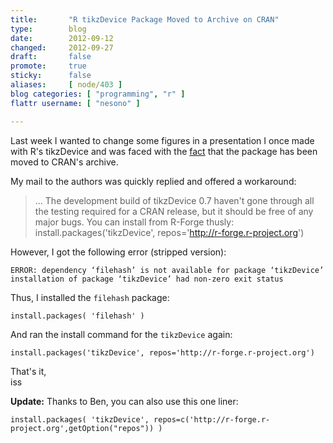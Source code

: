 ```yaml
---
title:       "R tikzDevice Package Moved to Archive on CRAN"
type:        blog
date:        2012-09-12
changed:     2012-09-27
draft:       false
promote:     true
sticky:      false
aliases:     [ node/403 ]
blog categories: [ "programming", "r" ]
flattr username: [ "nesono" ]

---
```


<!--more-->
Last week I wanted to change some figures in a presentation I once made with R's tikzDevice and was faced with the [fact][1] that the package has been moved to CRAN's archive.
<!--break-->
My mail to the authors was quickly replied and offered a workaround:

> ...
> The development build of tikzDevice 0.7 haven't gone through all the testing
> required for a CRAN release, but it should be free of any major bugs.
> You can install from R-Forge thusly:
> install.packages('tikzDevice', repos='http://r-forge.r-project.org')

However, I got the following error (stripped version):

	ERROR: dependency ‘filehash’ is not available for package ‘tikzDevice’
	installation of package ‘tikzDevice’ had non-zero exit status

Thus, I installed the `filehash` package:

<pre><code class="r">install.packages( 'filehash' )</code></pre>

And ran the install command for the `tikzDevice` again:

<pre><code class="r">install.packages('tikzDevice', repos='http://r-forge.r-project.org')</code></pre>

That's it,  
iss

**Update:**
Thanks to Ben, you can also use this one liner:
<pre><code class="r">install.packages( 'tikzDevice', repos=c('http://r-forge.r-project.org',getOption("repos")) )</code></pre>

[1]: http://cran.r-project.org/web/packages/tikzDevice/index.html "CRAN tikzDevice"
